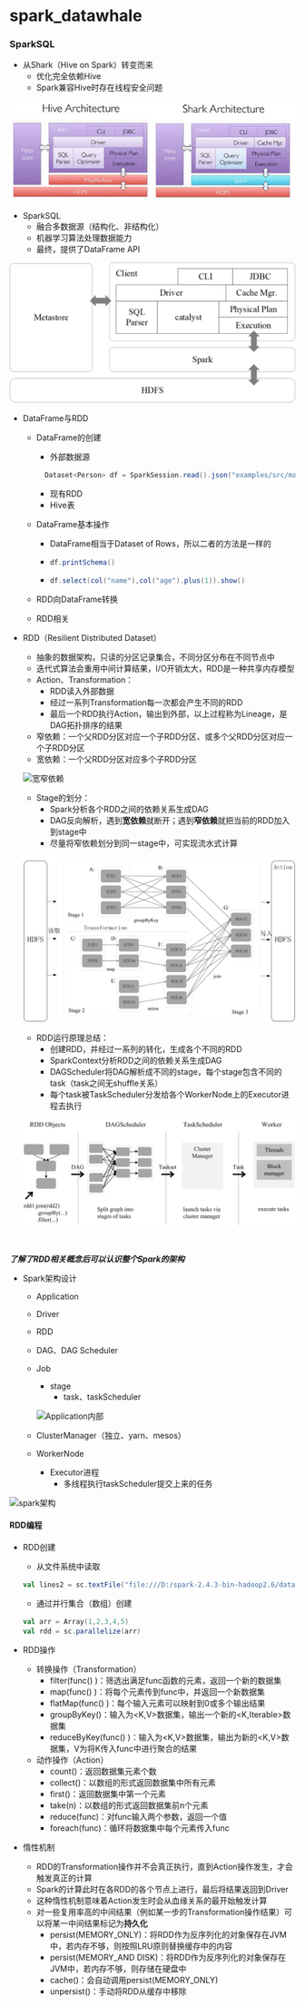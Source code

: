 # spark_datawhale
### SparkSQL

- 从Shark（Hive on Spark）转变而来
  - 优化完全依赖Hive
  - Spark兼容Hive时存在线程安全问题

![arch](https://github.com/zhangchi0923/spark_datawhale/blob/master/images/arch.gif)

- SparkSQL
  - 融合多数据源（结构化、非结构化）
  - 机器学习算法处理数据能力
  - 最终，提供了DataFrame API

![sparksql](https://github.com/zhangchi0923/spark_datawhale/blob/master/images/sparksql.png)



- DataFrame与RDD

  - DataFrame的创建

    - 外部数据源

    ```java
      Dataset<Person> df = SparkSession.read().json("examples/src/main/resources/people.json")
    ```

      

    - 现有RDD
    - Hive表

  - DataFrame基本操作

    - DataFrame相当于Dataset of Rows，所以二者的方法是一样的

    - ```java
      df.printSchema()
      ```

    - ```java
      df.select(col("name"),col("age").plus(1)).show()
      ```

  - RDD向DataFrame转换

  - RDD相关

- RDD（Resilient Distributed Dataset）

  - 抽象的数据架构，只读的分区记录集合，不同分区分布在不同节点中
  - 迭代式算法会重用中间计算结果，I/O开销太大，RDD是一种共享内存模型
  - Action、Transformation：
    - RDD读入外部数据
    - 经过一系列Transformation每一次都会产生不同的RDD
    - 最后一个RDD执行Action，输出到外部，以上过程称为Lineage，是DAG拓扑排序的结果
  - 窄依赖：一个父RDD分区对应一个子RDD分区、或多个父RDD分区对应一个子RDD分区
  - 宽依赖：一个父RDD分区对应多个子RDD分区

  ![宽窄依赖]([https://github.com/zhangchi0923/spark_datawhale/blob/master/images/%E5%AE%BD%E7%AA%84%E4%BE%9D%E8%B5%96.png](https://github.com/zhangchi0923/spark_datawhale/blob/master/images/宽窄依赖.png))

  

  

  - Stage的划分：
    - Spark分析各个RDD之间的依赖关系生成DAG
    - DAG反向解析，遇到**宽依赖**就断开；遇到**窄依赖**就把当前的RDD加入到stage中
    - 尽量将窄依赖划分到同一stage中，可实现流水式计算

  

  ![stage](https://github.com/zhangchi0923/spark_datawhale/blob/master/images/stage.png)

  

  - RDD运行原理总结：
    - 创建RDD，并经过一系列的转化，生成各个不同的RDD
    - SparkContext分析RDD之间的依赖关系生成DAG
    - DAGScheduler将DAG解析成不同的stage，每个stage包含不同的task（task之间无shuffle关系）
    - 每个task被TaskScheduler分发给各个WorkerNode上的Executor进程去执行

  ![RDD](https://github.com/zhangchi0923/spark_datawhale/blob/master/images/RDD.png)

​	

***了解了RDD相关概念后可以认识整个Spark的架构***

- Spark架构设计

  - Application

  - Driver

  - RDD

  - DAG、DAG Scheduler

  - Job

    - stage
      - task、taskScheduler

    ![Application内部]([https://github.com/zhangchi0923/spark_datawhale/blob/master/images/Application%E5%86%85%E9%83%A8.png](https://github.com/zhangchi0923/spark_datawhale/blob/master/images/Application内部.png))

  - ClusterManager（独立、yarn、mesos）

  - WorkerNode

    - Executor进程
      - 多线程执行taskScheduler提交上来的任务

![spark架构]([https://github.com/zhangchi0923/spark_datawhale/blob/master/images/spark%E6%9E%B6%E6%9E%84.png](https://github.com/zhangchi0923/spark_datawhale/blob/master/images/spark架构.png))

#### RDD编程

- RDD创建

  - 从文件系统中读取

  ```scala
  val lines2 = sc.textFile("file:///D:/spark-2.4.3-bin-hadoop2.6/data.txt")
  ```

  - 通过并行集合（数组）创建

  ```scala
  val arr = Array(1,2,3,4,5)
  val rdd = sc.parallelize(arr)
  ```

- RDD操作

  - 转换操作（Transformation）
    - filter(func() )：筛选出满足func函数的元素，返回一个新的数据集
    - map(func() )：将每个元素传到func中，并返回一个新数据集
    - flatMap(func() )：每个输入元素可以映射到0或多个输出结果
    - groupByKey()：输入为<K,V>数据集，输出一个新的<K,Iterable>数据集
    - reduceByKey(func() )：输入为<K,V>数据集，输出为新的<K,V>数据集，V为将K传入func中进行聚合的结果
  - 动作操作（Action）
    - count()：返回数据集元素个数
    - collect()：以数组的形式返回数据集中所有元素
    - first()：返回数据集中第一个元素
    - take(n)：以数组的形式返回数据集前n个元素
    - reduce(func)：对func输入两个参数，返回一个值
    - foreach(func)：循环将数据集中每个元素传入func

- 惰性机制

  - RDD的Transformation操作并不会真正执行，直到Action操作发生，才会触发真正的计算
  - Spark的计算此时在各RDD的各个节点上进行，最后将结果返回到Driver
  - 这种惰性机制意味着Action发生时会从血缘关系的最开始触发计算
  - 对一些复用率高的中间结果（例如某一步的Transformation操作结果）可以将某一中间结果标记为**持久化**
    - persist(MEMORY_ONLY)：将RDD作为反序列化的对象保存在JVM中，若内存不够，则按照LRU原则替换缓存中的内容
    - persist(MEMORY_AND DISK)：将RDD作为反序列化的对象保存在JVM中，若内存不够，则存储在硬盘中
    - cache()：会自动调用persist(MEMORY_ONLY)
    - unpersist()：手动将RDD从缓存中移除
